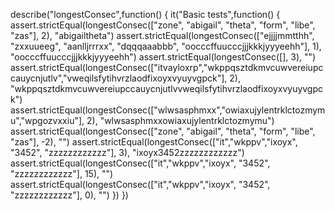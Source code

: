 
describe("longestConsec",function() {
  it("Basic tests",function() { 
      assert.strictEqual(longestConsec(["zone", "abigail", "theta", "form", "libe", "zas"], 2), "abigailtheta")
      assert.strictEqual(longestConsec(["ejjjjmmtthh", "zxxuueeg", "aanlljrrrxx", "dqqqaaabbb", "oocccffuucccjjjkkkjyyyeehh"], 1), "oocccffuucccjjjkkkjyyyeehh")
      assert.strictEqual(longestConsec([], 3), "")
      assert.strictEqual(longestConsec(["itvayloxrp","wkppqsztdkmvcuwvereiupccauycnjutlv","vweqilsfytihvrzlaodfixoyxvyuyvgpck"], 2), "wkppqsztdkmvcuwvereiupccauycnjutlvvweqilsfytihvrzlaodfixoyxvyuyvgpck")
      assert.strictEqual(longestConsec(["wlwsasphmxx","owiaxujylentrklctozmymu","wpgozvxxiu"], 2), "wlwsasphmxxowiaxujylentrklctozmymu")
      assert.strictEqual(longestConsec(["zone", "abigail", "theta", "form", "libe", "zas"], -2), "")
      assert.strictEqual(longestConsec(["it","wkppv","ixoyx", "3452", "zzzzzzzzzzzz"], 3), "ixoyx3452zzzzzzzzzzzz")
      assert.strictEqual(longestConsec(["it","wkppv","ixoyx", "3452", "zzzzzzzzzzzz"], 15), "")
      assert.strictEqual(longestConsec(["it","wkppv","ixoyx", "3452", "zzzzzzzzzzzz"], 0), "")
  })
})

